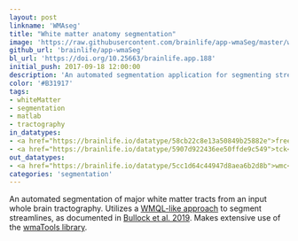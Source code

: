 ```yaml
---
layout: post
linkname: 'WMAseg'
title: "White matter anatomy segmentation"
image: 'https://raw.githubusercontent.com/brainlife/app-wmaSeg/master/wmaSeg.png'
github_url: 'brainlife/app-wmaSeg'
bl_url: 'https://doi.org/10.25663/brainlife.app.188'
initial_push: 2017-09-18 12:00:00
description: 'An automated segmentation application for segmenting streamline tractography into known anatomical tracts.'
color: '#B31917'
tags:
- whiteMatter
- segmentation
- matlab
- tractography
in_datatypes:
- <a href="https://brainlife.io/datatype/58cb22c8e13a50849b25882e">freesurfer</a>
- <a href="https://brainlife.io/datatype/5907d922436ee50ffde9c549">tck</a>
out_datatypes:
- <a href="https://brainlife.io/datatype/5cc1d64c44947d8aea6b2d8b">wmc</a>
categories: 'segmentation'
---
```


An automated segmentation of major white matter tracts from an input whole brain tractography. Utilizes a [WMQL-like approach](https://tract-querier.readthedocs.io/en/latest/) to segment streamlines, as documented in [Bullock et al. 2019](https://doi.org/10.1007/s00429-019-01907-8). Makes extensive use of the [wmaTools library](https://github.com/DanNBullock/wma_tools).